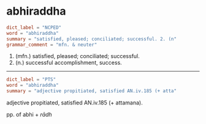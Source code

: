 # abhiraddha

``` toml
dict_label = "NCPED"
word = "abhiraddha"
summary = "satisfied, pleased; conciliated; successful. 2. (n"
grammar_comment = "mfn. & neuter"
```

1. (mfn.) satisfied, pleased; conciliated; successful.
2. (n.) successful accomplishment, success.

--------------------

``` toml
dict_label = "PTS"
word = "abhiraddha"
summary = "adjective propitiated, satisfied AN.iv.185 (+ atta"
```

adjective propitiated, satisfied AN.iv.185 (\+ attamana).

pp. of abhi \+ *rādh*

